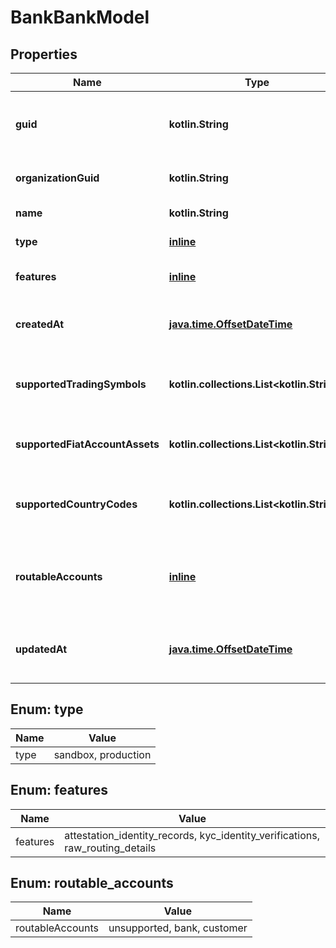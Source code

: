 
# BankBankModel

## Properties
Name | Type | Description | Notes
------------ | ------------- | ------------- | -------------
**guid** | **kotlin.String** | Auto-generated unique identifier for the bank. | 
**organizationGuid** | **kotlin.String** | The organization&#39;s identifier. | 
**name** | **kotlin.String** | The bank&#39;s name. | 
**type** | [**inline**](#Type) | The bank&#39;s type. | 
**features** | [**inline**](#kotlin.collections.List&lt;Features&gt;) | The bank&#39;s enabled features. | 
**createdAt** | [**java.time.OffsetDateTime**](java.time.OffsetDateTime.md) | ISO8601 datetime the record was created at. | 
**supportedTradingSymbols** | **kotlin.collections.List&lt;kotlin.String&gt;** | The bank&#39;s list of supported trading symbols. |  [optional]
**supportedFiatAccountAssets** | **kotlin.collections.List&lt;kotlin.String&gt;** | The bank&#39;s list of supported fiat symbols. |  [optional]
**supportedCountryCodes** | **kotlin.collections.List&lt;kotlin.String&gt;** | The bank&#39;s list of supported country codes. |  [optional]
**routableAccounts** | [**inline**](#RoutableAccounts) | Configuration for supporting creating routable bank accounts. |  [optional]
**updatedAt** | [**java.time.OffsetDateTime**](java.time.OffsetDateTime.md) | ISO8601 datetime the record was last updated at. |  [optional]


<a name="Type"></a>
## Enum: type
Name | Value
---- | -----
type | sandbox, production


<a name="kotlin.collections.List<Features>"></a>
## Enum: features
Name | Value
---- | -----
features | attestation_identity_records, kyc_identity_verifications, raw_routing_details


<a name="RoutableAccounts"></a>
## Enum: routable_accounts
Name | Value
---- | -----
routableAccounts | unsupported, bank, customer



